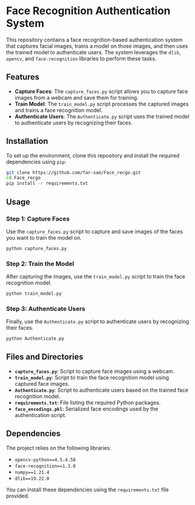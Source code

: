 
# Face Recognition Authentication System

This repository contains a face recognition-based authentication system that captures facial images, trains a model on those images, and then uses the trained model to authenticate users. The system leverages the `dlib`, `opencv`, and `face-recognition` libraries to perform these tasks.

## Features

- **Capture Faces**: The `capture_faces.py` script allows you to capture face images from a webcam and save them for training.
- **Train Model**: The `train_model.py` script processes the captured images and trains a face recognition model.
- **Authenticate Users**: The `Authenticate.py` script uses the trained model to authenticate users by recognizing their faces.

## Installation

To set up the environment, clone this repository and install the required dependencies using `pip`:

```bash
git clone https://github.com/far-sae/Face_recgo.git
cd Face_recgo
pip install -r requirements.txt
```

## Usage

### Step 1: Capture Faces

Use the `capture_faces.py` script to capture and save images of the faces you want to train the model on.

```bash
python capture_faces.py
```

### Step 2: Train the Model

After capturing the images, use the `train_model.py` script to train the face recognition model.

```bash
python train_model.py
```

### Step 3: Authenticate Users

Finally, use the `Authenticate.py` script to authenticate users by recognizing their faces.

```bash
python Authenticate.py
```

## Files and Directories

- **`capture_faces.py`**: Script to capture face images using a webcam.
- **`train_model.py`**: Script to train the face recognition model using captured face images.
- **`Authenticate.py`**: Script to authenticate users based on the trained face recognition model.
- **`requirements.txt`**: File listing the required Python packages.
- **`face_encodings.pkl`**: Serialized face encodings used by the authentication script.

## Dependencies

The project relies on the following libraries:

- `opencv-python==4.5.4.58`
- `face-recognition==1.3.0`
- `numpy==1.21.4`
- `dlib==19.22.0`

You can install these dependencies using the `requirements.txt` file provided.

